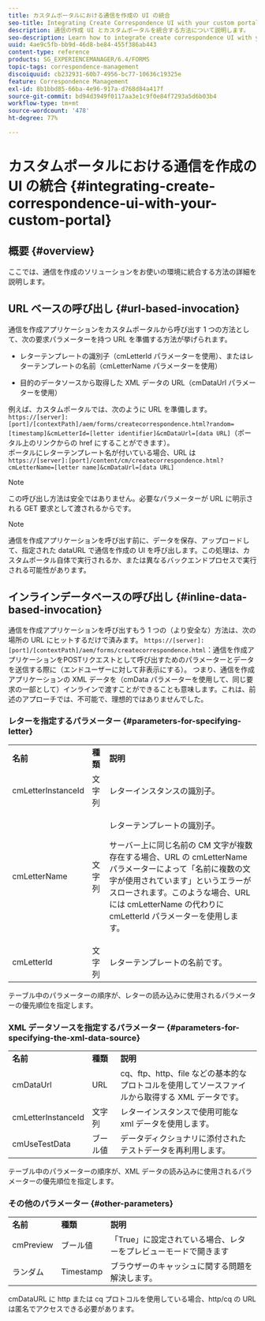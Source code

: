 ```yaml
---
title: カスタムポータルにおける通信を作成の UI の統合
seo-title: Integrating Create Correspondence UI with your custom portal
description: 通信の作成 UI とカスタムポータルを統合する方法について説明します。
seo-description: Learn how to integrate create correspondence UI with your custom portal
uuid: 4ae9c5fb-bb9d-46d8-be84-455f386ab443
content-type: reference
products: SG_EXPERIENCEMANAGER/6.4/FORMS
topic-tags: correspondence-management
discoiquuid: cb232931-60b7-4956-bc77-10636c19325e
feature: Correspondence Management
exl-id: 8b1bbd85-66ba-4e96-917a-d768d84a417f
source-git-commit: bd94d3949f0117aa3e1c9f0e84f7293a5d6b03b4
workflow-type: tm+mt
source-wordcount: '478'
ht-degree: 77%

---
```


# カスタムポータルにおける通信を作成の UI の統合 {#integrating-create-correspondence-ui-with-your-custom-portal}

## 概要 {#overview}

ここでは、通信を作成のソリューションをお使いの環境に統合する方法の詳細を説明します。

## URL ベースの呼び出し {#url-based-invocation}

通信を作成アプリケーションをカスタムポータルから呼び出す 1 つの方法として、次の要求パラメーターを持つ URL を準備する方法が挙げられます。

* レターテンプレートの識別子（cmLetterId パラメーターを使用）、またはレターテンプレートの名前（cmLetterName パラメーターを使用） 

* 目的のデータソースから取得した XML データの URL（cmDataUrl パラメーターを使用）

例えば、カスタムポータルでは、次のように URL を準備します。\
`https://[server]:[port]/[contextPath]/aem/forms/createcorrespondence.html?random=[timestamp]&cmLetterId=[letter identifier]&cmDataUrl=[data URL]`（ポータル上のリンクからの href にすることができます）。\
ポータルにレターテンプレート名が付いている場合、URL は\
`https://[server]:[port]/content/cm/createcorrespondence.html?cmLetterName=[letter name]&cmDataUrl=[data URL]`

>[!NOTE]
>
>この呼び出し方法は安全ではありません。必要なパラメーターが URL に明示される GET 要求として渡されるからです。

>[!NOTE]
>
>通信を作成アプリケーションを呼び出す前に、データを保存、アップロードして、指定された dataURL で通信を作成の UI を呼び出します。この処理は、カスタムポータル自体で実行されるか、または異なるバックエンドプロセスで実行される可能性があります。

## インラインデータベースの呼び出し {#inline-data-based-invocation}

通信を作成アプリケーションを呼び出すもう 1 つの（より安全な）方法は、次の場所の URL にヒットするだけで済みます。 `https://[server]:[port]/[contextPath]/aem/forms/createcorrespondence.html`：通信を作成アプリケーションをPOSTリクエストとして呼び出すためのパラメーターとデータを送信する際に（エンドユーザーに対して非表示にする）。 つまり、通信を作成アプリケーションの XML データを（cmData パラメーターを使用して、同じ要求の一部として）インラインで渡すことができることも意味します。これは、前述のアプローチでは、不可能で、理想的ではありませんでした。

### レターを指定するパラメーター {#parameters-for-specifying-letter}

<table> 
 <tbody>
  <tr>
   <td><strong>名前</strong></td> 
   <td><strong>種類</strong></td> 
   <td><strong>説明</strong></td> 
  </tr>
  <tr>
   <td>cmLetterInstanceId</td> 
   <td>文字列</td> 
   <td>レターインスタンスの識別子。</td> 
  </tr>
  <tr>
   <td>cmLetterName</td> 
   <td>文字列</td> 
   <td><p>レターテンプレートの識別子。 </p> <p>サーバー上に同じ名前の CM 文字が複数存在する場合、URL の cmLetterName パラメーターによって「名前に複数の文字が使用されています」というエラーがスローされます。このような場合、URL には cmLetterName の代わりに cmLetterId パラメーターを使用します。</p> </td> 
  </tr>
  <tr>
   <td>cmLetterId</td> 
   <td>文字列</td> 
   <td>レターテンプレートの名前です。</td> 
  </tr>
 </tbody>
</table>

テーブル中のパラメーターの順序が、レターの読み込みに使用されるパラメーターの優先順位を指定します。

### XML データソースを指定するパラメーター {#parameters-for-specifying-the-xml-data-source}

<table> 
 <tbody>
  <tr>
   <td><strong>名前</strong></td> 
   <td><strong>種類</strong></td> 
   <td><strong>説明</strong></td> 
  </tr>
  <tr>
   <td>cmDataUrl<br /> </td> 
   <td>URL</td> 
   <td>cq、ftp、http、file などの基本的なプロトコルを使用してソースファイルから取得する XML データです。<br /> </td> 
  </tr>
  <tr>
   <td>cmLetterInstanceId</td> 
   <td>文字列</td> 
   <td>レターインスタンスで使用可能な xml データを使用します。</td> 
  </tr>
  <tr>
   <td>cmUseTestData</td> 
   <td>ブール値</td> 
   <td>データディクショナリに添付されたテストデータを再利用します。</td> 
  </tr>
 </tbody>
</table>

テーブル中のパラメーターの順序が、XML データの読み込みに使用されるパラメーターの優先順位を指定します。

### その他のパラメーター {#other-parameters}

<table> 
 <tbody>
  <tr>
   <td><strong>名前</strong></td> 
   <td><strong>種類</strong></td> 
   <td><strong>説明</strong></td> 
  </tr>
  <tr>
   <td>cmPreview<br /> </td> 
   <td>ブール値</td> 
   <td>「True」に設定されている場合、レターをプレビューモードで開きます<br /> </td> 
  </tr>
  <tr>
   <td>ランダム</td> 
   <td>Timestamp</td> 
   <td>ブラウザーのキャッシュに関する問題を解決します。</td> 
  </tr>
 </tbody>
</table>

cmDataURL に http または cq プロトコルを使用している場合、http/cq の URL は匿名でアクセスできる必要があります。
